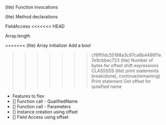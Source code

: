<!-- For statements -->
(lite) Function invocations
<!-- Expressions -->
(lite) Method declarations
<!-- Quadruples -->
FieldAccess
<<<<<<< HEAD
<!-- (lite) Array initializer -->
Array.length
<!-- Add a bool -->
=======
(lite) Array initializer
Add a bool
>>>>>>> cf9ff0dc55188a3c97ca6b4486f1e7e9cbbec723
(lite) Number of bytes for offset
shift expressions
CLASSSSS
(lite) print statements
break(done), continue(remaining)
Print statement
Get offset for qulaified name

- Features to flex
- [] Function call - QualifiedName
- [] Function call - Parameters
- [] Instance creation using offset
- [] Field Access using offset